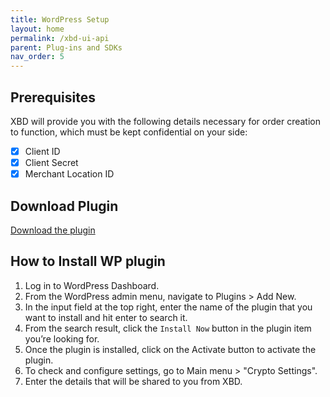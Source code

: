 ```yaml
---
title: WordPress Setup
layout: home
permalink: /xbd-ui-api
parent: Plug-ins and SDKs
nav_order: 5
---
```


## Prerequisites
XBD will provide you with the following details necessary for order creation to function, which must be kept confidential on your side:
- [x]  Client ID
- [x]  Client Secret
- [x]  Merchant Location ID

## Download Plugin 
[Download the plugin](https://raw.githubusercontent.com/xBaseDigital/docs/main/wordpress-plugin.zip)

## How to Install WP plugin
1. Log in to WordPress Dashboard.
2. From the WordPress admin menu, navigate to Plugins > Add New.
3. In the input field at the top right, enter the name of the plugin that you want to install and hit enter to search it.
4. From the search result, click the `Install Now` button in the plugin item you’re looking for.
5. Once the plugin is installed, click on the Activate button to activate the plugin.
6. To check and configure settings, go to Main menu > "Crypto Settings".
7. Enter the details that will be shared to you from XBD.
